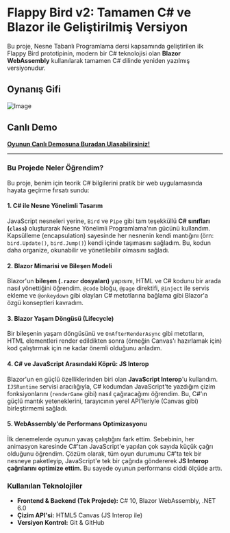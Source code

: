 # Flappy Bird v2: Tamamen C# ve Blazor ile Geliştirilmiş Versiyon

Bu proje, Nesne Tabanlı Programlama dersi kapsamında geliştirilen ilk Flappy Bird prototipinin, modern bir C# teknolojisi olan **Blazor WebAssembly** kullanılarak tamamen C# dilinde yeniden yazılmış versiyonudur.

## Oynanış Gifi
![Image](https://github.com/user-attachments/assets/b302e579-f6b2-498b-b3e5-f00e05ff5e5d)

## Canlı Demo

**[Oyunun Canlı Demosuna Buradan Ulaşabilirsiniz!](https://tevfikmetinn.github.io/FlappyBirdBlazor/)**

---



### Bu Projede Neler Öğrendim?

Bu proje, benim için teorik C# bilgilerini pratik bir web uygulamasında hayata geçirme fırsatı sundu:

#### 1. C# ile Nesne Yönelimli Tasarım
JavaScript nesneleri yerine, `Bird` ve `Pipe` gibi tam teşekküllü **C# sınıfları (`class`)** oluşturarak Nesne Yönelimli Programlama'nın gücünü kullandım. Kapsülleme (encapsulation) sayesinde her nesnenin kendi mantığını (örn: `bird.Update()`, `bird.Jump()`) kendi içinde taşımasını sağladım. Bu, kodun daha organize, okunabilir ve yönetilebilir olmasını sağladı.

#### 2. Blazor Mimarisi ve Bileşen Modeli
Blazor'un **bileşen (`.razor` dosyaları)** yapısını, HTML ve C# kodunu bir arada nasıl yönettiğini öğrendim. `@code` bloğu, `@page` direktifi, `@inject` ile servis ekleme ve `@onkeydown` gibi olayları C# metotlarına bağlama gibi Blazor'a özgü konseptleri kavradım.

#### 3. Blazor Yaşam Döngüsü (Lifecycle)
Bir bileşenin yaşam döngüsünü ve `OnAfterRenderAsync` gibi metotların, HTML elementleri render edildikten sonra (örneğin Canvas'ı hazırlamak için) kod çalıştırmak için ne kadar önemli olduğunu anladım.

#### 4. C# ve JavaScript Arasındaki Köprü: JS Interop
Blazor'un en güçlü özelliklerinden biri olan **JavaScript Interop**'u kullandım. `IJSRuntime` servisi aracılığıyla, C# kodumdan JavaScript'te yazdığım çizim fonksiyonlarını (`renderGame` gibi) nasıl çağıracağımı öğrendim. Bu, C#'ın güçlü mantık yeteneklerini, tarayıcının yerel API'leriyle (Canvas gibi) birleştirmemi sağladı.

#### 5. WebAssembly'de Performans Optimizasyonu
İlk denemelerde oyunun yavaş çalıştığını fark ettim. Sebebinin, her animasyon karesinde C#'tan JavaScript'e yapılan çok sayıda küçük çağrı olduğunu öğrendim. Çözüm olarak, tüm oyun durumunu C#'ta tek bir nesneye paketleyip, JavaScript'e tek bir çağrıda göndererek **JS Interop çağrılarını optimize ettim.** Bu sayede oyunun performansı ciddi ölçüde arttı.

### Kullanılan Teknolojiler
* **Frontend & Backend (Tek Projede):** C# 10, Blazor WebAssembly, .NET 6.0 
* **Çizim API'si:** HTML5 Canvas (JS Interop ile)
* **Versiyon Kontrol:** Git & GitHub
